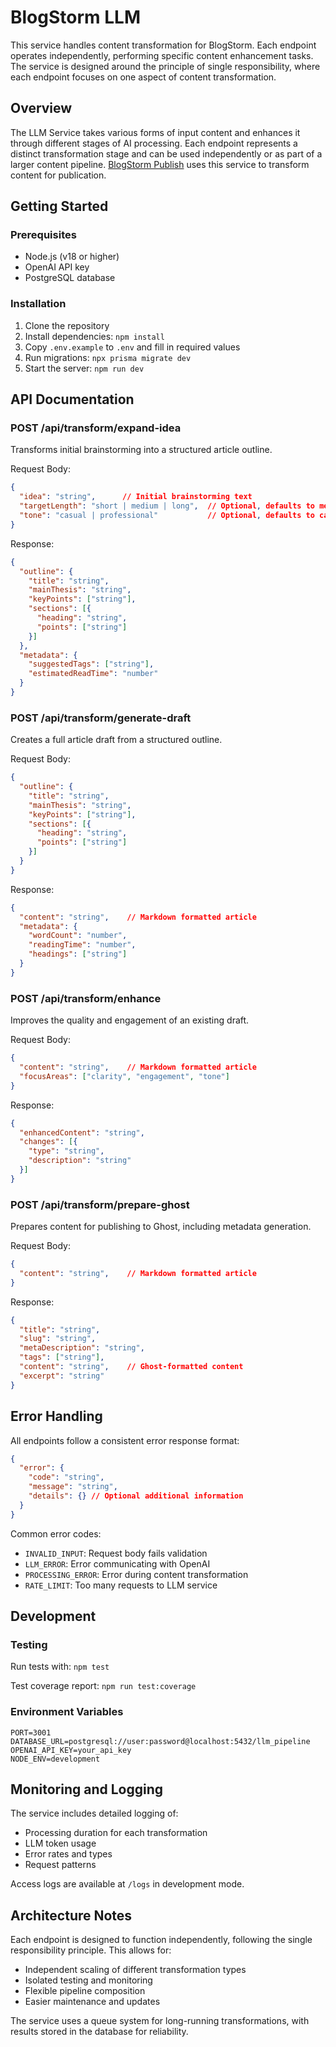 # BlogStorm LLM

This service handles content transformation for BlogStorm. Each endpoint operates independently, performing specific content enhancement tasks. The service is designed around the principle of single responsibility, where each endpoint focuses on one aspect of content transformation.

## Overview

The LLM Service takes various forms of input content and enhances it through different stages of AI processing. Each endpoint represents a distinct transformation stage and can be used independently or as part of a larger content pipeline. [BlogStorm Publish](https://github.com/rickhallett/blogstorm-publish) uses this service to transform content for publication.

## Getting Started

### Prerequisites
- Node.js (v18 or higher)
- OpenAI API key
- PostgreSQL database

### Installation
1. Clone the repository
2. Install dependencies: `npm install`
3. Copy `.env.example` to `.env` and fill in required values
4. Run migrations: `npx prisma migrate dev`
5. Start the server: `npm run dev`

## API Documentation

### POST /api/transform/expand-idea
Transforms initial brainstorming into a structured article outline.

Request Body:
```json
{
  "idea": "string",      // Initial brainstorming text
  "targetLength": "short | medium | long",  // Optional, defaults to medium
  "tone": "casual | professional"           // Optional, defaults to casual
}
```

Response:
```json
{
  "outline": {
    "title": "string",
    "mainThesis": "string",
    "keyPoints": ["string"],
    "sections": [{
      "heading": "string",
      "points": ["string"]
    }]
  },
  "metadata": {
    "suggestedTags": ["string"],
    "estimatedReadTime": "number"
  }
}
```

### POST /api/transform/generate-draft
Creates a full article draft from a structured outline.

Request Body:
```json
{
  "outline": {
    "title": "string",
    "mainThesis": "string",
    "keyPoints": ["string"],
    "sections": [{
      "heading": "string",
      "points": ["string"]
    }]
  }
}
```

Response:
```json
{
  "content": "string",    // Markdown formatted article
  "metadata": {
    "wordCount": "number",
    "readingTime": "number",
    "headings": ["string"]
  }
}
```

### POST /api/transform/enhance
Improves the quality and engagement of an existing draft.

Request Body:
```json
{
  "content": "string",    // Markdown formatted article
  "focusAreas": ["clarity", "engagement", "tone"] 
}
```

Response:
```json
{
  "enhancedContent": "string",
  "changes": [{
    "type": "string",
    "description": "string"
  }]
}
```

### POST /api/transform/prepare-ghost
Prepares content for publishing to Ghost, including metadata generation.

Request Body:
```json
{
  "content": "string",    // Markdown formatted article
}
```

Response:
```json
{
  "title": "string",
  "slug": "string",
  "metaDescription": "string",
  "tags": ["string"],
  "content": "string",    // Ghost-formatted content
  "excerpt": "string"
}
```

## Error Handling

All endpoints follow a consistent error response format:

```json
{
  "error": {
    "code": "string",
    "message": "string",
    "details": {} // Optional additional information
  }
}
```

Common error codes:
- `INVALID_INPUT`: Request body fails validation
- `LLM_ERROR`: Error communicating with OpenAI
- `PROCESSING_ERROR`: Error during content transformation
- `RATE_LIMIT`: Too many requests to LLM service

## Development

### Testing
Run tests with: `npm test`

Test coverage report: `npm run test:coverage`

### Environment Variables
```
PORT=3001
DATABASE_URL=postgresql://user:password@localhost:5432/llm_pipeline
OPENAI_API_KEY=your_api_key
NODE_ENV=development
```

## Monitoring and Logging

The service includes detailed logging of:
- Processing duration for each transformation
- LLM token usage
- Error rates and types
- Request patterns

Access logs are available at `/logs` in development mode.

## Architecture Notes

Each endpoint is designed to function independently, following the single responsibility principle. This allows for:
- Independent scaling of different transformation types
- Isolated testing and monitoring
- Flexible pipeline composition
- Easier maintenance and updates

The service uses a queue system for long-running transformations, with results stored in the database for reliability.